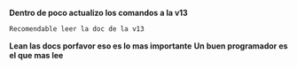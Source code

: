 **Dentro de poco actualizo los comandos a la v13**

```js
Recomendable leer la doc de la v13
```


**Lean las docs porfavor eso es lo mas importante**
**Un buen programador es el que mas lee**

